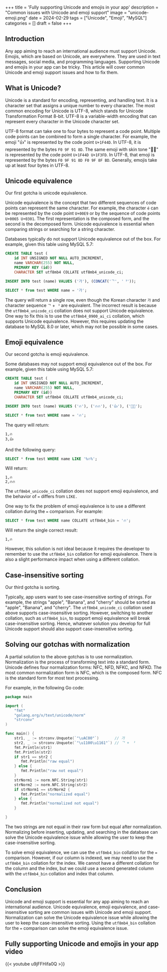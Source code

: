 +++
title = 'Fully supporting Unicode and emojis in your app'
description = "Common issues with Unicode and emoji support"
image = "unicode-emoji.png"
date = 2024-02-29
tags = ["Unicode", "Emoji", "MySQL"]
categories = []
draft = false
+++

## Introduction

Any app aiming to reach an international audience must support Unicode. Emojis, which are based on Unicode, are everywhere. They are used in text messages, social media, and programming languages. Supporting Unicode and emojis in your app can be tricky. This article will cover common Unicode and emoji support issues and how to fix them.

## What is Unicode?

Unicode is a standard for encoding, representing, and handling text. It is a character set that assigns a unique number to every character. The most common encoding for Unicode is UTF-8, which stands for Unicode Transformation Format 8-bit. UTF-8 is a variable-width encoding that can represent every character in the Unicode character set.

UTF-8 format can take one to four bytes to represent a code point. Multiple code points can be combined to form a single character. For example, the emoji "👍" is represented by the code point `U+1F44D`. In UTF-8, it is represented by the bytes `F0 9F 91 8D`. The same emoji with skin tone "👍🏽" is represented by the code point `U+1F44D U+1F3FD`. In UTF-8, that emoji is represented by the bytes `F0 9F 91 8D F0 9F 8F BD`. Generally, emojis take up at least four bytes in UTF-8.

## Unicode equivalence

Our first gotcha is unicode equivalence.

Unicode equivalence is the concept that two different sequences of code points can represent the same character. For example, the character `é` can be represented by the code point `U+00E9` or by the sequence of code points `U+0065 U+0301`. The first representation is the composed form, and the second is the decomposed form. Unicode equivalence is essential when comparing strings or searching for a string character.

Databases typically do not support Unicode equivalence out of the box. For example, given this table using MySQL 5.7:

```sql
CREATE TABLE test (
    id INT UNSIGNED NOT NULL AUTO_INCREMENT,
    name VARCHAR(255) NOT NULL,
    PRIMARY KEY (id))
    CHARACTER SET utf8mb4 COLLATE utf8mb4_unicode_ci;

INSERT INTO test (name) VALUES ('가'), (CONCAT('ᄀ', 'ᅡ'));

SELECT * from test WHERE name = '가';
```

The query will return a single row, even though the Korean character `가` and character sequence `ᄀ` + `ᅡ` are equivalent. The incorrect result is because the `utf8mb4_unicode_ci` collation does not support Unicode equivalence. One way to fix this is to use the `utf8mb4_0900_ai_ci` collation, which supports Unicode equivalence. However, this requires updating the database to MySQL 8.0 or later, which may not be possible in some cases.

## Emoji equivalence

Our second gotcha is emoji equivalence.

Some databases may not support emoji equivalence out of the box. For example, given this table using MySQL 5.7:

```sql
CREATE TABLE test (
    id INT UNSIGNED NOT NULL AUTO_INCREMENT,
    name VARCHAR(255) NOT NULL,
    PRIMARY KEY (id))
    CHARACTER SET utf8mb4 COLLATE utf8mb4_unicode_ci;

INSERT INTO test (name) VALUES ('🔥'), ('🔥🔥'), ('👍'), ('👍🏽');

SELECT * from test WHERE name = '🔥';
```

The query will return:
```
1,🔥
3,👍
```

And the following query:

```sql
SELECT * from test WHERE name LIKE '%🔥%';
```

Will return:

```
1,🔥
2,🔥🔥
```

The `utf8mb4_unicode_ci` collation does not support emoji equivalence, and the behavior of `=` differs from `LIKE.`

One way to fix the problem of emoji equivalence is to use a different collation during the `=` comparison. For example:

```sql
SELECT * from test WHERE name COLLATE utf8mb4_bin = '🔥';
```

Will return the single correct result:
```
1,🔥
```

However, this solution is not ideal because it requires the developer to remember to use the `utf8mb4_bin` collation for emoji equivalence. There is also a slight performance impact when using a different collation.

## Case-insensitive sorting

Our third gotcha is sorting.

Typically, app users want to see case-insensitive sorting of strings. For example, the strings "apple", "Banana", and "cherry" should be sorted as "apple", "Banana", and "cherry". The `utf8mb4_unicode_ci` collation used above supports case-insensitive sorting. However, switching to another collation, such as `utf8mb4_bin`, to support emoji equivalence will break case-insensitive sorting. Hence, whatever solution you develop for full Unicode support should also support case-insensitive sorting.

## Solving our gotchas with normalization

A partial solution to the above gotchas is to use normalization. Normalization is the process of transforming text into a standard form. Unicode defines four normalization forms: NFC, NFD, NFKC, and NFKD. The most common normalization form is NFC, which is the composed form. NFC is the standard form for most text processing.

For example, in the following Go code:

```go
package main

import (
    "fmt"
    "golang.org/x/text/unicode/norm"
    "strconv"
)

func main() {
    str1, _ := strconv.Unquote(`"\uAC00"`)       // 가
    str2, _ := strconv.Unquote(`"\u1100\u1161"`) // ᄀ + ᅡ
    fmt.Println(str1)
    fmt.Println(str2)
    if str1 == str2 {
       fmt.Println("raw equal")
    } else {
       fmt.Println("raw not equal")
    }
    strNorm1 := norm.NFC.String(str1)
    strNorm2 := norm.NFC.String(str2)
    if strNorm1 == strNorm2 {
       fmt.Println("normalized equal")
    } else {
       fmt.Println("normalized not equal")
    }

}
```

The two strings are not equal in their raw form but equal after normalization. Normalizing before inserting, updating, and searching in the database can solve the Unicode equivalence issue while allowing the user to keep the case-insensitive sorting.

To solve emoji equivalence, we can use the `utf8mb4_bin` collation for the `=` comparison. However, if our column is indexed, we may need to use the `utf8mb4_bin` collation for the index. We cannot have a different collation for the column and the index, but we could use a second generated column with the `utf8mb4_bin` collation and index that column.

## Conclusion

Unicode and emoji support is essential for any app aiming to reach an international audience. Unicode equivalence, emoji equivalence, and case-insensitive sorting are common issues with Unicode and emoji support. Normalization can solve the Unicode equivalence issue while allowing the user to keep the case-insensitive sorting. Using the `utf8mb4_bin` collation for the `=` comparison can solve the emoji equivalence issue.

## Fully supporting Unicode and emojis in your app video

{{< youtube u9jFFHifa0Q >}}
